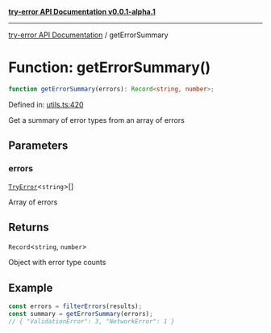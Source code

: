[**try-error API Documentation v0.0.1-alpha.1**](../index.md)

***

[try-error API Documentation](../index.md) / getErrorSummary

# Function: getErrorSummary()

```ts
function getErrorSummary(errors): Record<string, number>;
```

Defined in: [utils.ts:420](https://github.com/oconnorjohnson/try-error/blob/e3ae0308069a4fba073f4543d527ad76373db795/src/utils.ts#L420)

Get a summary of error types from an array of errors

## Parameters

### errors

[`TryError`](../interfaces/TryError.md)\<`string`\>[]

Array of errors

## Returns

`Record`\<`string`, `number`\>

Object with error type counts

## Example

```typescript
const errors = filterErrors(results);
const summary = getErrorSummary(errors);
// { "ValidationError": 3, "NetworkError": 1 }
```
